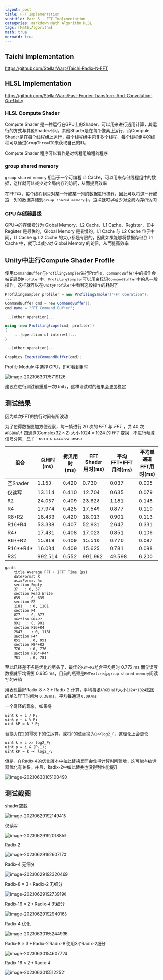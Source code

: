 ```yaml
---
layout: post
title: FFT Implementation
subtitle: Part 5 - FFT Implementation
categories: markdown Math Algorithm HLSL
tags: [Math,Algorithm]
math: true
mermaid: true
---
```


## Taichi Implementation

https://github.com/StellarWarp/Taichi-Radix-N-FFT


## HLSL Implementation

https://github.com/StellarWarp/Fast-Fourier-Transform-And-Convolution-On-Unity

### HLSL Compute Shader

Compute Shader 是一种运行在GPU上的Shader，可以用来进行通用计算，其运行的方式与其他Shader不同，其他Shader是在每个像素上运行，而Compute Shader是在每个线程组上运行，每个线程组中包含多个线程，每个线程组中的线程可以通过`GroupThreadID`来获取自己的ID。

Compute Shader 程序可以看作是对线程组编程的程序

### group shared memory

`group shared memory` 相当于一个可编程 L1 Cache，可以用来存储线程组中的数据，这样就可以减少对全局内存的访问，从而提高效率

在FFT中，每个线程组只对某一行或某一列的数据进行操作，因此可以将这一行或这一列的数据存储到`group shared memory`中，这样就可以减少对全局内存的访问

### GPU 存储器层级

GPU中的存储器分为 Global Memory、L2 Cache、L1 Cache、Register，其中 Register 是最快的，Global Memory 是最慢的，L1 Cache 与 L2 Cache 位于中间，L1 Cache 与 L2 Cache 的大小都是有限的，因此如果能够将数据存储到 L1 Cache 中，就可以减少对 Global Memory 的访问，从而提高效率



## Unity中进行Compute Shader Profile 

使用`CommandBuffer`与`ProfilingSampler`进行Profile，`CommandBuffer`中的操作会被记录到`Profiler`中，`ProfilingSampler`可以用来标记`CommandBuffer`中的某一段操作，这样就可以在`UnityProfiler`中看到这段操作的耗时了

```C#
ProfilingSampler profiler = new ProfilingSampler("FFT Operation");
···
CommandBuffer cmd = new CommandBuffer();
cmd.name = "FFT Command Buffer";

...[other operation]...

using (new ProfilingScope(cmd, profiler))
{
    ...[operation of interest]...
}

...[other operation]...

Graphics.ExecuteCommandBuffer(cmd);
```

Profile Module 中选择 GPU，即可看到用时

![image-20230630175719126](https://cdn.jsdelivr.net/gh/StellarWarp/StellarWarp.github.io@main/img/image-20230630175719126.png)

建议在进行测试前重启一次Unity，这样测试时的结果会更加稳定

## 测试结果

因为单次FFT的执行时间有所波动

为了使得数据更加方便观察，每一帧进行 $20$ 次的 $FFT$ 与 $IFFT$ ，共 $40$ 次 `ARGBHalf` 四通道($\text{Complex32} \times 2$) 大小 $1024 \times 1024$ 的 $FFT$ 变换，不进行频域信号分离，显卡：`NVIDIA GeForce MX450`

| 组合     | 总用时(ms) | 拷贝用时(ms) | FFT Shader 用时(ms) | 平均FFT+IFFT用时(ms) | 平均单通道FFT用时(ms) |
| -------- | ---------- | ------------ | ------------------- | -------------------- | --------------------- |
| 空Shader | 1.150      | 0.420        | 0.730               | 0.037                | 0.005                 |
| 仅读写   | 13.114     | 0.410        | 12.704              | 0.635                | 0.079                 |
| R2       | 24.037     | 0.409        | 23.628              | 1.181                | 0.148                 |
| R4       | 17.974     | 0.425        | 17.549              | 0.877                | 0.110                 |
| R8+R2    | 18.433     | 0.420        | 18.013              | 0.901                | 0.113                 |
| R16+R4   | 53.338     | 0.407        | 52.931              | 2.647                | 0.331                 |
| R4*      | 17.431     | 0.408        | 17.023              | 0.851                | 0.106                 |
| R8*+R2   | 15.919     | 0.409        | 15.510              | 0.776                | 0.097                 |
| R16*+R4* | 16.034     | 0.409        | 15.625              | 0.781                | 0.098                 |
| R32      | 992.514    | 0.552        | 991.962             | 49.598               | 6.200                 |

```mermaid
gantt
    title Average FFT + IFFT Time (μs)
    dateFormat X
    axisFormat %s
    section Empty
    37   : 0, 37
    section Read Write
    635   : 0, 635
    section R2
    1181   : 0, 1181
    section R4
    877   : 0, 877
    section R8+R2
    901   : 0, 901
    section R16+R4
    2647    : 0, 1181
    section R4*
    851    : 0, 851
    section R8*+R2
    776    : 0, 776
    section R16*+R4*
    781    : 0, 781
```

至此已经差不多是优化的尽头了，最佳的`R8*+R2`组合平均用时 0.776 ms 而仅读写数据就平均需要 0.635 ms，目前的瓶颈是`RWTexture`与`group shared memory`间读写的开销


用表现最好$\text{Radix-8} \times 3 + \text{Radix-2}$ 计算，平均每张`ARGBHalf`大小`1024*1024`贴图的单次FFT时间为 `0.388ms`，平均每通道 `0.097ms` 



一个奇怪的现象，如果将

```hlsl
uint k = i / P;
uint p = i % P;
uint kP = k * P;
```

替换为在2的幂次下的位运算，或将`P`的值替换为`1<<log2_P`，这理论上会更快

```hlsl
uint k = i >> log2_P;
uint p = i & (P-1);
uint kP = k << log2_P;
```

但是，在Radix-4的优化版本中如此替换反而会使得计算时间骤增，这可能与编译器优化有关系。并且，Radix-2中如此替换也没得到性能提升

![image-20230630105100490](https://cdn.jsdelivr.net/gh/StellarWarp/StellarWarp.github.io@main/img/image-20230630105100490.png)


## 测试截图

shader空载

![image-20230629192149418](https://cdn.jsdelivr.net/gh/StellarWarp/StellarWarp.github.io@main/img/image-20230629192149418.png)

仅读写

![image-20230629192018859](https://cdn.jsdelivr.net/gh/StellarWarp/StellarWarp.github.io@main/img/image-20230629192018859.png)

$\text{Radix-2}$

![image-20230629192607173](https://cdn.jsdelivr.net/gh/StellarWarp/StellarWarp.github.io@main/img/image-20230629192607173.png)

$\text{Radix-4}$ 无细分

![image-20230629192320469](https://cdn.jsdelivr.net/gh/StellarWarp/StellarWarp.github.io@main/img/image-20230629192320469.png)

$\text{Radix-8} \times 3 + \text{Radix-2}$ 无细分

![image-20230629192739190](https://cdn.jsdelivr.net/gh/StellarWarp/StellarWarp.github.io@main/img/image-20230629192739190.png)

$\text{Radix-16} \times 2 + \text{Radix-4}$ 无细分

![image-20230629192940163](https://cdn.jsdelivr.net/gh/StellarWarp/StellarWarp.github.io@main/img/image-20230629192940163.png)



$\text{Radix-4}$ 优化

![image-20230630155244936](https://cdn.jsdelivr.net/gh/StellarWarp/StellarWarp.github.io@main/img/image-20230630155244936.png)

$\text{Radix-8} \times 3 + \text{Radix-2}$ Radix-8 使用3个Radix-2细分

![image-20230630154607724](https://cdn.jsdelivr.net/gh/StellarWarp/StellarWarp.github.io@main/img/image-20230630154607724.png)



$\text{Radix-16} \times 2 + \text{Radix-4}$ 

![image-20230630155122521](https://cdn.jsdelivr.net/gh/StellarWarp/StellarWarp.github.io@main/img/image-20230630155122521.png)









